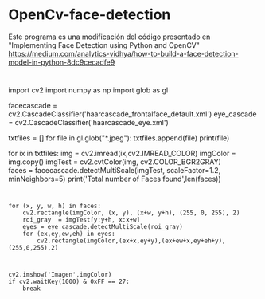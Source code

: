 # OpenCv-face-detection

Este programa es una modificación del código presentado en "Implementing Face Detection using Python and OpenCV"
https://medium.com/analytics-vidhya/how-to-build-a-face-detection-model-in-python-8dc9cecadfe9

#
import cv2
import numpy as np
import glob as gl

facecascade = cv2.CascadeClassifier('haarcascade_frontalface_default.xml')
eye_cascade = cv2.CascadeClassifier('haarcascade_eye.xml')

txtfiles = [] 
for file in gl.glob("*.jpeg"):
    txtfiles.append(file)
    print(file)

for ix in txtfiles:
    img = cv2.imread(ix,cv2.IMREAD_COLOR)
    imgColor = img.copy()
    imgTest = cv2.cvtColor(img, cv2.COLOR_BGR2GRAY)    
    faces   = facecascade.detectMultiScale(imgTest, scaleFactor=1.2, minNeighbors=5)
    print('Total number of Faces found',len(faces))
#    
    for (x, y, w, h) in faces:
        cv2.rectangle(imgColor, (x, y), (x+w, y+h), (255, 0, 255), 2)
        roi_gray  = imgTest[y:y+h, x:x+w]
        eyes = eye_cascade.detectMultiScale(roi_gray)
        for (ex,ey,ew,eh) in eyes:
            cv2.rectangle(imgColor,(ex+x,ey+y),(ex+ew+x,ey+eh+y),(255,0,255),2)
#
    cv2.imshow('Imagen',imgColor)
    if cv2.waitKey(1000) & 0xFF == 27:
        break

